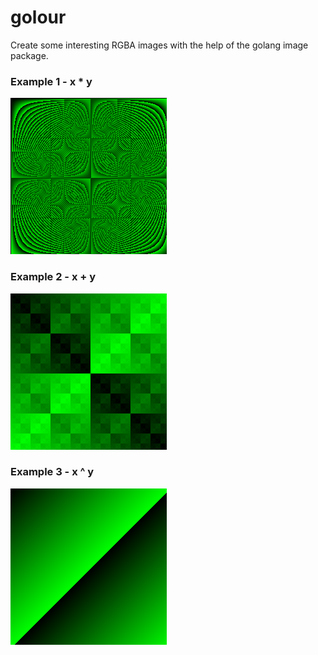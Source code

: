 # golour

Create some interesting RGBA images with the help of the golang image package.


### Example 1 - x * y

![Green image with wave like looking shapes that can be mirrored or inverted depending on where you split the image](https://github.com/sonlar/golour/blob/main/img/image_0.png)

### Example 2 - x + y

![Green image with a recursive square looking shapes that can be mirrored or inverted depending on where you split the image](https://github.com/sonlar/golour/blob/main/img/image_4.png)

### Example 3 - x ^ y

![Green image with a diagonal split where bottom right corner starts with a 255 green value. The green value moves towards 0 as it approaches the diagonal split. Where the opposite is happening on the top left split, so top left starts with a 0 green value(black), and as it approaches the diagonal split it gets closer to a 255 green value](https://github.com/sonlar/golour/blob/main/img/image_2.png)
